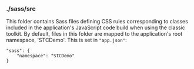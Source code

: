 ### ./sass/src

This folder contains Sass files defining CSS rules corresponding to classes
included in the application's JavaScript code build when using the classic toolkit.
By default, files in this folder are mapped to the application's root namespace, 'STCDemo'.
This is set in `"app.json"`:

    "sass": {
        "namespace": "STCDemo"
    }
